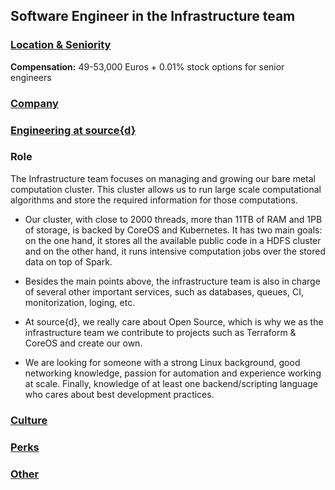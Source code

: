 Software Engineer in the Infrastructure team
------------------------------------------

### [Location & Seniority](../location-seniority-section.md)

**Compensation:** 49-53,000 Euros + 0.01% stock options for senior engineers

### [Company](../company-section.md)

### [Engineering at source{d}](../engineering-section.md)

### Role 

The Infrastructure team focuses on managing and growing our bare metal computation cluster. This cluster allows us to run large scale computational algorithms and store the required information for those computations.

- Our cluster, with close to 2000 threads, more than 11TB of RAM and 1PB of storage, is backed by CoreOS and Kubernetes. It has two main goals: on the one hand, it stores all the available public code in a HDFS cluster and on the other hand, it runs intensive computation jobs over the stored data on top of Spark. 

- Besides the main points above, the infrastructure team is also in charge of several other important services, such as databases, queues, CI, monitorization, loging, etc.

- At source{d}, we really care about Open Source, which is why we as the infrastructure team we contribute to projects such as Terraform & CoreOS and create our own.

- We are looking for someone with a strong Linux background, good networking knowledge, passion for automation and experience working at scale. Finally, knowledge of at least one backend/scripting language who cares about best development practices. 

### [Culture](../culture-section.md)

### [Perks](../perks-section.md)

### [Other](../other-section.md)

